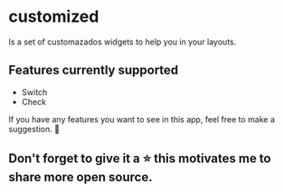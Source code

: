 # customized

Is a set of customazados widgets to help you in your layouts.

## Features currently supported

* Switch
* Check 

If you have any features you want to see in this app, feel free to make a suggestion. 🎉

## Don't forget to give it a ⭐ this motivates me to share more open source.